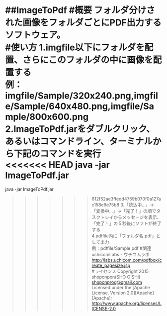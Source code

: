 ##ImageToPdf
#概要
フォルダ分けされた画像をフォルダごとにPDF出力するソフトウェア。  
#使い方
1.imgfile以下にフォルダを配置、さらにこのフォルダの中に画像を配置する  
例：imgfile/Sample/320x240.png,imgfile/Sample/640x480.png,imgfile/Sample/800x600.png  
2.ImageToPdf.jarをダブルクリック、あるいはコマンドライン、ターミナルから下記のコマンドを実行  
<<<<<<< HEAD
java -jar ImageToPdf.jar  
=======
  java -jar ImageToPdf.jar  
>>>>>>> 612f52ae3ffedd4759b070f0a127ac158e9e75b8
3.「読込中…」→「変換中…」→「完了！」の順でタスクトレイからメッセージを表示、「完了！」の５秒後にソフトが終了する  
4.pdffile内に「フォルダ名.pdf」として出力  
例：pdffile/Sample.pdf
#関連
uchicomLabs - ウチコムラボ  
http://labs.uchicom.com/pdfbox/create_pagesize.jsp  
#ライセンス
Copyright 2015 shoponpon(SHO OISHI) <shoponprog@gmail.com>  
Licensed under the [Apache License, Version 2.0][Apache]
[Apache]: http://www.apache.org/licenses/LICENSE-2.0
